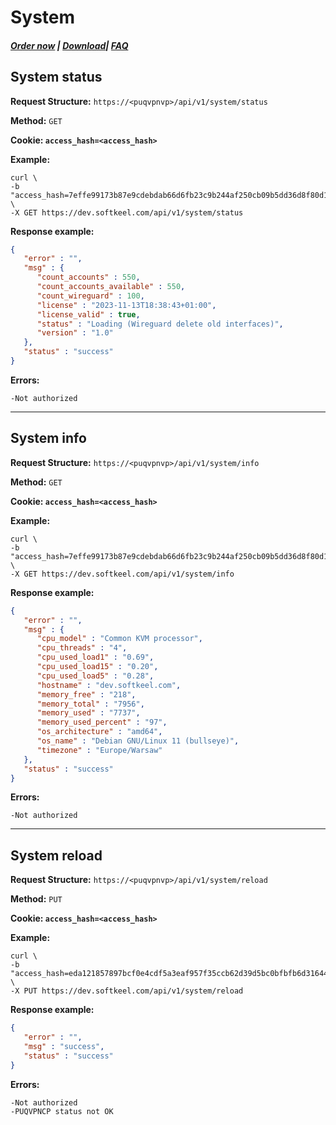# System

##### [Order now](https://panel.puqcloud.com/index.php?rp=/store/puqvpn) | [Download](https://download.puqcloud.com/cp/puqvpncp/)| [FAQ](https://faq.puqcloud.com)

## System status

**Request Structure:** `https://<puqvpnvp>/api/v1/system/status`

**Method:** `GET`

**Cookie: `access_hash=<access_hash>`**

**Example:**

```shell
curl \
-b "access_hash=7effe99173b87e9cdebdab66d6fb23c9b244af250cb09b5dd36d8f80d14a8510b2d00bcba7290252" \
-X GET https://dev.softkeel.com/api/v1/system/status
```

**Response example:**

```JSON
{
   "error" : "",
   "msg" : {
      "count_accounts" : 550,
      "count_accounts_available" : 550,
      "count_wireguard" : 100,
      "license" : "2023-11-13T18:38:43+01:00",
      "license_valid" : true,
      "status" : "Loading (Wireguard delete old interfaces)",
      "version" : "1.0"
   },
   "status" : "success"
}
```

**Errors:**

```
-Not authorized
```

- - - - - -

## System info

**Request Structure:** `https://<puqvpnvp>/api/v1/system/info`

**Method:** `GET`

**Cookie: `access_hash=<access_hash>`**

**Example:**

```shell
curl \
-b "access_hash=7effe99173b87e9cdebdab66d6fb23c9b244af250cb09b5dd36d8f80d14a8510b2d00bcba7290252" \
-X GET https://dev.softkeel.com/api/v1/system/info
```

**Response example:**

```JSON
{
   "error" : "",
   "msg" : {
      "cpu_model" : "Common KVM processor",
      "cpu_threads" : "4",
      "cpu_used_load1" : "0.69",
      "cpu_used_load15" : "0.20",
      "cpu_used_load5" : "0.28",
      "hostname" : "dev.softkeel.com",
      "memory_free" : "218",
      "memory_total" : "7956",
      "memory_used" : "7737",
      "memory_used_percent" : "97",
      "os_architecture" : "amd64",
      "os_name" : "Debian GNU/Linux 11 (bullseye)",
      "timezone" : "Europe/Warsaw"
   },
   "status" : "success"
}
```

**Errors:**

```
-Not authorized
```

- - - - - -

## System reload

**Request Structure:** `https://<puqvpnvp>/api/v1/system/reload`

**Method:** `PUT`

**Cookie: `access_hash=<access_hash>`**

**Example:**

```shell
curl \
-b "access_hash=eda121857897bcf0e4cdf5a3eaf957f35ccb62d39d5bc0bfbfb6d31644eee3cd7f8365e71ad94a60" \
-X PUT https://dev.softkeel.com/api/v1/system/reload
```

**Response example:**

```JSON
{
   "error" : "",
   "msg" : "success",
   "status" : "success"
}
```

**Errors:**

```
-Not authorized
-PUQVPNCP status not OK
```

##  